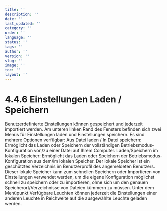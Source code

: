 ```yaml
---
title: ''
description: ''
date: ''
last_updated: ''
category: ''
order: ''
language: ''
status: ''
tags: ''
author: ''
version: ''
slug: ''
image: ''
toc: ''
layout: ''
---
```

# 4.4.6 Einstellungen Laden / Speichern

Benutzerdefinierte Einstellungen können gespeichert und jederzeit importiert werden. Am unteren linken Rand des Fensters befinden sich zwei Menüs für Einstellungen laden und Einstellungen speichern.
Es sind mehrere Optionen verfügbar:
Aus Datei laden / In Datei speichern:
Ermöglicht das Laden oder Speichern der vollständigen Betriebsmodus- Konfiguration von/zu einer Datei auf Ihrem Computer.
Laden/Speichern im lokalen Speicher:
Ermöglicht das Laden oder Speichern der Betriebsmodus- Konfiguration aus dem/im lokalen Speicher. Der lokale Speicher ist ein geschütztes Verzeichnis im Benutzerprofil des angemeldeten Benutzers.
Dieser lokale Speicher kann zum schnellen Speichern oder Importieren von Einstellungen verwendet werden, um die eigene Konfiguration möglichst schnell zu speichern oder zu importieren, ohne sich um den genauen Speicherort/Verzeichnisse von Dateien kümmern zu müssen.
Unter dem Menüpunkt Verfügbare Leuchten können jederzeit die Einstellungen einer anderen Leuchte in Reichweite auf die ausgewählte Leuchte geladen werden.
